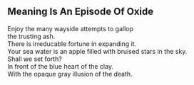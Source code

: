 Meaning Is An Episode Of Oxide
------------------------------
Enjoy the many wayside attempts to gallop  
the trusting ash.  
There is irreducable fortune in expanding it.  
Your sea water is an apple filled with bruised stars in the sky.  
Shall we set forth?  
In front of the blue heart of the clay.  
With the opaque gray illusion of the death.  
